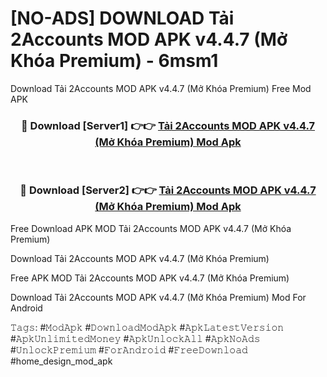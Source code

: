 # [NO-ADS] DOWNLOAD Tải 2Accounts MOD APK v4.4.7 (Mở Khóa Premium) - 6msm1
Download Tải 2Accounts MOD APK v4.4.7 (Mở Khóa Premium) Free Mod APK

<div align="center">
<h3>🔴 Download [Server1] 👉👉 <a href="https://apk-comot.site?title=Tải_2Accounts_MOD_APK_v4.4.7_(Mở_Khóa_Premium)">Tải 2Accounts MOD APK v4.4.7 (Mở Khóa Premium) Mod Apk</a></h3><br>

<h3>🔴 Download [Server2] 👉👉 <a href="https://apk-comot.site?title=Tải_2Accounts_MOD_APK_v4.4.7_(Mở_Khóa_Premium)">Tải 2Accounts MOD APK v4.4.7 (Mở Khóa Premium) Mod Apk</a></h3>
</div>


Free Download APK MOD Tải 2Accounts MOD APK v4.4.7 (Mở Khóa Premium)

Download Tải 2Accounts MOD APK v4.4.7 (Mở Khóa Premium) 

Free APK MOD Tải 2Accounts MOD APK v4.4.7 (Mở Khóa Premium) 

Download Tải 2Accounts MOD APK v4.4.7 (Mở Khóa Premium) Mod For Android

𝚃𝚊𝚐𝚜: #𝙼𝚘𝚍𝙰𝚙𝚔 #𝙳𝚘𝚠𝚗𝚕𝚘𝚊𝚍𝙼𝚘𝚍𝙰𝚙𝚔 #𝙰𝚙𝚔𝙻𝚊𝚝𝚎𝚜𝚝𝚅𝚎𝚛𝚜𝚒𝚘𝚗 #𝙰𝚙𝚔𝚄𝚗𝚕𝚒𝚖𝚒𝚝𝚎𝚍𝙼𝚘𝚗𝚎𝚢 #𝙰𝚙𝚔𝚄𝚗𝚕𝚘𝚌𝚔𝙰𝚕𝚕 #𝙰𝚙𝚔𝙽𝚘𝙰𝚍𝚜 #𝚄𝚗𝚕𝚘𝚌𝚔𝙿𝚛𝚎𝚖𝚒𝚞𝚖 #𝙵𝚘𝚛𝙰𝚗𝚍𝚛𝚘𝚒𝚍 #𝙵𝚛𝚎𝚎𝙳𝚘𝚠𝚗𝚕𝚘𝚊𝚍 #home_design_mod_apk